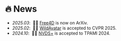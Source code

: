 # 🔥 News
- *2025.03*: &nbsp;🎉🎉 [Free4D](https://free4d.github.io/) is now on ArXiv.
- *2025.02*: &nbsp;🎉🎉 [WildAvatar](https://wildavatar.github.io/) is accepted to CVPR 2025.
- *2024.10*: &nbsp;🎉🎉 [NVDS+](https://wildavatar.github.io/) is accepted to TPAMI 2024.